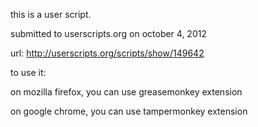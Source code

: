 <img src="http://i.imgur.com/MTumW.png" alt="" />

this is a user script. 

submitted to userscripts.org on october 4, 2012

url: http://userscripts.org/scripts/show/149642

to use it:

on mozilla firefox, you can use greasemonkey extension
 
on google chrome, you can use tampermonkey extension

<img src="http://i.imgur.com/nCj4P.png" alt="" />